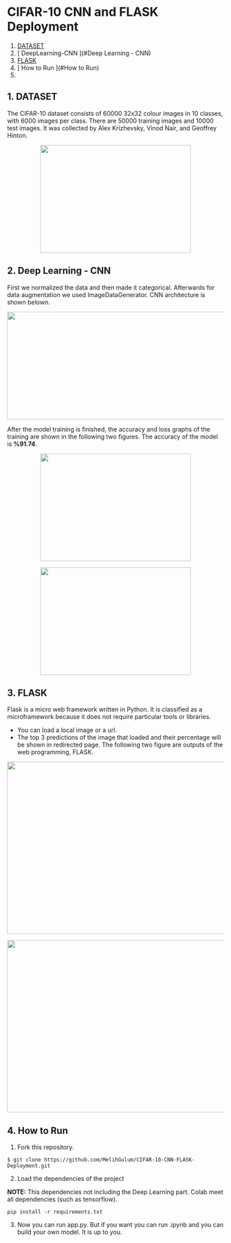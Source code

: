 # CIFAR-10 CNN and FLASK Deployment

1. [ DATASET ](#DATASET)
2. [ DeepLearning-CNN ](#Deep Learning - CNN)
3. [ FLASK ](#FLASK)
4. [ How to Run ](#How to Run)
5. 
<a name="DATASET"></a>
## 1. DATASET
The CIFAR-10 dataset consists of 60000 32x32 colour images in 10 classes, with 6000 images per class. There are 50000 training images and 10000 test images. It was collected by Alex Krizhevsky, Vinod Nair, and Geoffrey Hinton.

<p align="center">
<img src="https://user-images.githubusercontent.com/81585804/176235421-94e66358-a64d-4de9-b30f-67057755cf70.png" width="350" height="250">
</p>

<a name="Deep Learning - CNN"></a>
## 2. Deep Learning - CNN 
First we normalized the data and then made it categorical. Afterwards for data augmentation we used ImageDataGenerator. CNN architecture is shown belown.

<p align="center">
<img src="https://user-images.githubusercontent.com/81585804/176241200-1da85e69-edef-4029-9253-a7d45e21f99d.png" width="800" height="250">
</p>

After the model training is finished, the accuracy and loss graphs of the training are shown in the following two figures. The accuracy of the model is **%91.74**.
<p align="center">
<img src="https://user-images.githubusercontent.com/81585804/176241918-49af7597-30bb-4e0c-83b9-ded38d1c9f45.png" width="350" height="250">
</p>

<p align="center">
<img src="https://user-images.githubusercontent.com/81585804/176242139-eac5db1e-cce6-4c0f-9fff-3537bc6cc704.png" width="350" height="250">
</p>

<a name="FLASK"></a>
## 3. FLASK
Flask is a micro web framework written in Python. It is classified as a microframework because it does not require particular tools or libraries. 
* You can load a local image or a url.
* The top 3 predictions of the image that loaded and their percentage will be shown in redirected page.
The following two figure are outputs of the web programming, FLASK.

<p align="center">
<img src="https://user-images.githubusercontent.com/81585804/176243667-85bc3c1c-9428-4729-93d9-d26167256ddc.png" width="600" height="400">
</p>

<p align="center">
<img src="https://user-images.githubusercontent.com/81585804/176243750-8bf26887-b475-4af9-a631-fc29575535ed.png" width="600" height="400">
</p>

<a name="How to Run"></a>
## 4. How to Run


1. Fork this repository.
 ```console
$ git clone https://github.com/MelihGulum/CIFAR-10-CNN-FLASK-Deployment.git

```

2. Load the dependencies of the project

**NOTE:** This dependencies not including the Deep Learning part. Colab meet all dependencies (such as tensorflow).

 ```console
pip install -r requirements.txt
```

3. Now you can run app.py. But if you want you can run .ipynb and you can build your own model. It is up to you. 
